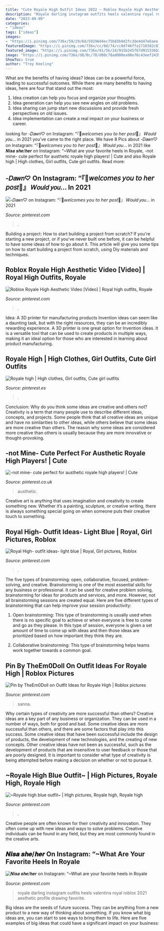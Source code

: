 ```yaml
---
title: "Cute Royale High Outfit Ideas 2022 ~ Roblox Royale High Aesthetic Video [video]"
description: "Royale darling instagram outfits heels valentina royal roblox 2021 aesthetic profile drawing favorite"
date: "2023-09-09"
categories:
- "ideas"
tags: ["ideas"]
images:
- "https://i.pinimg.com/736x/59/29/6d/59296d4ec75b83b9d2fc3de4d47e6aee.jpg"
featuredImage: "https://i.pinimg.com/736x/cc/8d/74/cc8d746ffa1710382c817da5541e87fa.jpg"
featured_image: "https://i.pinimg.com/736x/91/5b/24/915b245f67d915336b2d4ad871c64a24.jpg"
image: "https://i.pinimg.com/736x/d8/0c/78/d80c78ad000ea98e76c43eef2439de03.jpg"
ShowToc: true
author: "Trey Keeling"
---
```



What are the benefits of having ideas?
Ideas can be a powerful force, leading to successful outcomes. While there are many benefits to having ideas, here are four that stand out the most: 
1. Idea creation can help you focus and organize your thoughts.
2. Idea generation can help you see new angles on old problems.
3. Idea sharing can jump start new discussions and provide fresh perspectives on old issues. 
4. Idea implementation can create a real impact on your business or career.

	

		
looking for -𝐷𝑎𝑤𝑛♡ on Instagram: “『🌸𝘸𝘦𝘭𝘤𝘰𝘮𝘦𝘴 𝘺𝘰𝘶 𝘵𝘰 𝘩𝘦𝘳 𝘱𝘰𝘴𝑡🌸』︎ 𝑊𝑜𝑢𝑙𝑑 𝑦𝑜𝑢… in 2021 you've came to the right place. We have 8 Pics about -𝐷𝑎𝑤𝑛♡ on Instagram: “『🌸𝘸𝘦𝘭𝘤𝘰𝘮𝘦𝘴 𝘺𝘰𝘶 𝘵𝘰 𝘩𝘦𝘳 𝘱𝘰𝘴𝑡🌸』︎ 𝑊𝑜𝑢𝑙𝑑 𝑦𝑜𝑢… in 2021 like 𝑵𝒊𝒔𝒂 𝒔𝒉𝒆/𝒉𝒆𝒓 on Instagram: “~What are your favorite heels in Royale, -not mine- cute perfect for austhetic royale high players! | Cute and also Royale high | High clothes, Girl outfits, Cute girl outfits. Read more:
		
    
## -𝐷𝑎𝑤𝑛♡ On Instagram: “『🌸𝘸𝘦𝘭𝘤𝘰𝘮𝘦𝘴 𝘺𝘰𝘶 𝘵𝘰 𝘩𝘦𝘳 𝘱𝘰𝘴𝑡🌸』︎ 𝑊𝑜𝑢𝑙𝑑 𝑦𝑜𝑢… In 2021

<img loading=lazy src="https://i.pinimg.com/736x/cc/8d/74/cc8d746ffa1710382c817da5541e87fa.jpg" onerror="this.onerror=null;this.src='https://tse4.mm.bing.net/th?id=OIP.bvea6UUBrrYW6Lsk-aaDbQHaHa&amp;pid=15.1';" alt="-𝐷𝑎𝑤𝑛♡ on Instagram: “『🌸𝘸𝘦𝘭𝘤𝘰𝘮𝘦𝘴 𝘺𝘰𝘶 𝘵𝘰 𝘩𝘦𝘳 𝘱𝘰𝘴𝑡🌸』︎ 𝑊𝑜𝑢𝑙𝑑 𝑦𝑜𝑢… in 2021">

_Source: pinterest.com_

>. 

	

Building a project: How to start building a project from scratch?
If you're starting a new project, or if you've never built one before, it can be helpful to have some ideas of how to go about it. This article will give you some tips on how to start building a project from scratch, using Diy materials and techniques.

    
## Roblox Royale High Aesthetic Video [Video] | Royal High Outfits, Royale

<img loading=lazy src="https://i.pinimg.com/736x/3a/5b/fa/3a5bfa1d380b735d374dd071ace82269.jpg" onerror="this.onerror=null;this.src='https://tse1.mm.bing.net/th?id=OIP.Tuq3534z27j4V8rEfLgquQHaHa&amp;pid=15.1';" alt="Roblox Royale High Aesthetic Video [Video] | Royal high outfits, Royale">

_Source: pinterest.com_

>. 

	

Idea: A 3D printer for manufacturing products
Invention ideas can seem like a daunting task, but with the right resources, they can be an incredibly rewarding experience. A 3D printer is one great option for Invention ideas. It is a versatile tool that can be used to create products in multiple ways, making it an ideal option for those who are interested in learning about product manufacturing.

    
## Royale High | High Clothes, Girl Outfits, Cute Girl Outfits

<img loading=lazy src="https://i.pinimg.com/736x/d8/0c/78/d80c78ad000ea98e76c43eef2439de03.jpg" onerror="this.onerror=null;this.src='https://tse4.mm.bing.net/th?id=OIP.8kEqRvmJvpQL-oMec0AR_AHaHa&amp;pid=15.1';" alt="Royale high | High clothes, Girl outfits, Cute girl outfits">

_Source: pinterest.es_

>. 

	

Conclusion: Why do you think some ideas are creative and others not?
Creativity is a term that many people use to describe different ideas, concepts, and projects. Some people think that all creative ideas are unique and have no similarities to other ideas, while others believe that some ideas are more creative than others. The reason why some ideas are considered more creative than others is usually because they are more innovative or thought-provoking.

    
## -not Mine- Cute Perfect For Austhetic Royale High Players! | Cute

<img loading=lazy src="https://i.pinimg.com/736x/6b/3b/3d/6b3b3d6fbd6ec85cfaaa4d5794482aa1.jpg" onerror="this.onerror=null;this.src='https://tse4.mm.bing.net/th?id=OIP.A9_0JZZb2PcuDzpBkXQqiQHaFJ&amp;pid=15.1';" alt="-not mine- cute perfect for austhetic royale high players! | Cute">

_Source: pinterest.co.uk_

>austhetic. 

	

Creative art is anything that uses imagination and creativity to create something new. Whether it’s a painting, sculpture, or creative writing, there is always something special going on when someone puts their creative touch to something.

    
## Royal High- Outfit Ideas- Light Blue | Royal, Girl Pictures, Roblox

<img loading=lazy src="https://i.pinimg.com/736x/59/29/6d/59296d4ec75b83b9d2fc3de4d47e6aee.jpg" onerror="this.onerror=null;this.src='https://tse3.mm.bing.net/th?id=OIP.v3BjqagFcWwvhHO9j0x0vwHaGU&amp;pid=15.1';" alt="Royal High- outfit ideas- light blue | Royal, Girl pictures, Roblox">

_Source: pinterest.com_

>. 

	

The five types of brainstorming: open, collaborative, focused, problem-solving, and creative.
Brainstorming is one of the most essential skills for any business or professional. It can be used for creative problem solving, brainstorming for ideas for products and services, and more. However, not all brainstorming sessions are created equal. Here are five different types of brainstorming that can help improve your session productivity: 
1. Open brainstorming: This type of brainstorming is usually used when there is no specific goal to achieve or when everyone is free to come and go as they please. In this type of session, everyone is given a set amount of time to come up with ideas and then those ideas are prioritized based on how important they think they are.

2. Collaborative brainstorming: This type of brainstorming helps teams work together towards a common goal.

    
## Pin By TheEm0Doll On Outfit Ideas For Royale High | Roblox Pictures

<img loading=lazy src="https://i.pinimg.com/736x/91/5b/24/915b245f67d915336b2d4ad871c64a24.jpg" onerror="this.onerror=null;this.src='https://tse1.mm.bing.net/th?id=OIP.qQoWP8cjvaIPE3zBJiNuhAHaIW&amp;pid=15.1';" alt="Pin by TheEm0Doll on Outfit Ideas for Royale High | Roblox pictures">

_Source: pinterest.com_

>sanna. 

	

Why certain types of creativity are more successful than others?
Creative ideas are a key part of any business or organization. They can be used in a number of ways, both for good and bad. Some creative ideas are more successful than others, and there are some factors that play into this success.
Some creative ideas that have been successful include the design of products, the development of new technologies, and the creating of new concepts. Other creative ideas have not been as successful, such as the development of products that are insensitive to user feedback or those that are poorly designed. It is important to consider what type of creativity is being attempted before making a decision on whether or not to pursue it.

    
## ~Royale High Blue Outfit~ | High Pictures, Royale High, Royale High

<img loading=lazy src="https://i.pinimg.com/736x/b7/fe/24/b7fe249efaea4de589a6bc726315b8d3.jpg" onerror="this.onerror=null;this.src='https://tse4.mm.bing.net/th?id=OIP.BlgvkFduS0pvCeNaq2I6JQHaHf&amp;pid=15.1';" alt="~Royale high blue outfit~ | High pictures, Royale high, Royale high">

_Source: pinterest.com_

>. 

	

Creative people are often known for their creativity and innovation. They often come up with new ideas and ways to solve problems. Creative individuals can be found in any field, but they are most commonly found in the creative arts.

    
## 𝑵𝒊𝒔𝒂 𝒔𝒉𝒆/𝒉𝒆𝒓 On Instagram: “~What Are Your Favorite Heels In Royale

<img loading=lazy src="https://i.pinimg.com/736x/0c/c7/ae/0cc7ae8752f2b8b9f12a44339440ee48.jpg" onerror="this.onerror=null;this.src='https://tse3.mm.bing.net/th?id=OIP.HyuDJ4txEHdIX0Zq0OqVKwHaGq&amp;pid=15.1';" alt="𝑵𝒊𝒔𝒂 𝒔𝒉𝒆/𝒉𝒆𝒓 on Instagram: “~What are your favorite heels in Royale">

_Source: pinterest.com_

>royale darling instagram outfits heels valentina royal roblox 2021 aesthetic profile drawing favorite. 

	

Big ideas are the seeds of future success. They can be anything from a new product to a new way of thinking about something. If you know what big ideas are, you can start to see ways to bring them to life. Here are five examples of big ideas that could have a significant impact on your business:

